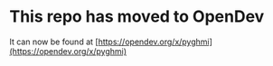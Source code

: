 # This repo has moved to OpenDev

It can now be found at [https://opendev.org/x/pyghmi](https://opendev.org/x/pyghmi)
